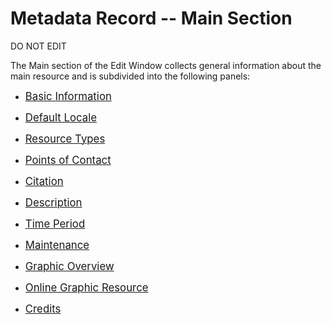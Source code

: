 # Metadata Record -- Main Section
DO NOT EDIT

The <span class="md-section">Main</span> section of the <span class="md-window">Edit Window</span> collects general information about the main resource and is subdivided into the following panels: 

 * [<span class="md-panel" style="font-size: larger">Basic Information</span>](main-panels/basicInfo-panel.md)

 * [<span class="md-panel" style="font-size: larger">Default Locale</span>](main-panels/locale-panel.md)

 * [<span class="md-panel" style="font-size: larger">Resource Types</span>](main-panels/resourceType-panel.md)

 * [<span class="md-panel" style="font-size: larger">Points of Contact</span>](main-panels/poc-panel.md)

 * [<span class="md-panel" style="font-size: larger">Citation</span>](main-panels/citation-panel.md)

 * [<span class="md-panel" style="font-size: larger">Description</span>](main-panels/description-panel.md)

 * [<span class="md-panel" style="font-size: larger">Time Period</span>](main-panels/timePeriod-panel.md)

 * [<span class="md-panel" style="font-size: larger">Maintenance</span>](main-panels/maintenance-panel.md)

 * [<span class="md-panel" style="font-size: larger">Graphic Overview</span>](main-panels/graphicOverview-panel.md)
 
 * [<span class="md-panel" style="font-size: larger">Online Graphic Resource</span>](main-panels/onlineGraphicResource-panel.md)

 * [<span class="md-panel" style="font-size: larger">Credits</span>](main-panels/credits-panel.md)
